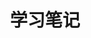 ---
title: 学习笔记
description: 学无止境 —— 荀子
image: /category/学习笔记.png

# Badge style
style:
    background: "#1d3557"
    color: "#f1faee"
---